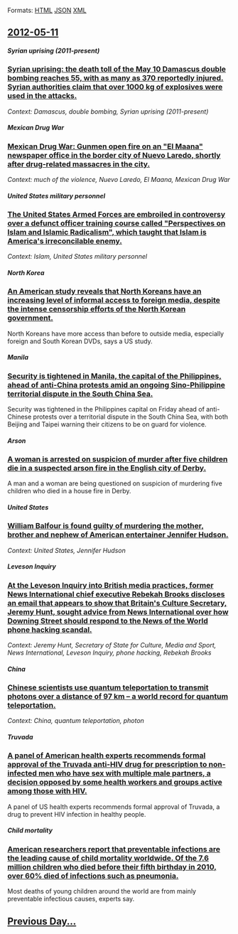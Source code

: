 
Formats: [HTML](2012/05/11/index.html)  [JSON](2012/05/11/index.json)  [XML](2012/05/11/index.xml)  

## [2012-05-11](/news/2012/05/11/index.md)

##### Syrian uprising (2011-present)
### [Syrian uprising: the death toll of the May 10 Damascus double bombing reaches 55, with as many as 370 reportedly injured. Syrian authorities claim that over 1000 kg of explosives were used in the attacks. ](/news/2012/05/11/syrian-uprising-the-death-toll-of-the-may-10-damascus-double-bombing-reaches-55-with-as-many-as-370-reportedly-injured-syrian-authorities.md)
_Context: Damascus, double bombing, Syrian uprising (2011-present)_

##### Mexican Drug War
### [Mexican Drug War: Gunmen open fire on an "El Maana" newspaper office in the border city of Nuevo Laredo, shortly after drug-related massacres in the city. ](/news/2012/05/11/mexican-drug-war-gunmen-open-fire-on-an-el-manana-newspaper-office-in-the-border-city-of-nuevo-laredo-shortly-after-drug-related-massacr.md)
_Context: much of the violence, Nuevo Laredo, El Maana, Mexican Drug War_

##### United States military personnel
### [The United States Armed Forces are embroiled in controversy over a defunct officer training course called "Perspectives on Islam and Islamic Radicalism", which taught that Islam is America's irreconcilable enemy. ](/news/2012/05/11/the-united-states-armed-forces-are-embroiled-in-controversy-over-a-defunct-officer-training-course-called-perspectives-on-islam-and-islamic.md)
_Context: Islam, United States military personnel_

##### North Korea
### [An American study reveals that North Koreans have an increasing level of informal access to foreign media, despite the intense censorship efforts of the North Korean government. ](/news/2012/05/11/an-american-study-reveals-that-north-koreans-have-an-increasing-level-of-informal-access-to-foreign-media-despite-the-intense-censorship-ef.md)
North Koreans have more access than before to outside media, especially foreign and South Korean DVDs, says a US study.

##### Manila
### [Security is tightened in Manila, the capital of the Philippines, ahead of anti-China protests amid an ongoing Sino-Philippine territorial dispute in the South China Sea. ](/news/2012/05/11/security-is-tightened-in-manila-the-capital-of-the-philippines-ahead-of-anti-china-protests-amid-an-ongoing-sino-philippine-territorial-di.md)
Security was tightened in the Philippines capital on Friday ahead of anti-Chinese protests over a territorial dispute in the South China Sea, with both Beijing and Taipei warning their citizens to be on guard for violence.

##### Arson
### [A woman is arrested on suspicion of murder after five children die in a suspected arson fire in the English city of Derby. ](/news/2012/05/11/a-woman-is-arrested-on-suspicion-of-murder-after-five-children-die-in-a-suspected-arson-fire-in-the-english-city-of-derby.md)
A man and a woman are being questioned on suspicion of murdering five children who died in a house fire in Derby.

##### United States
### [William Balfour is found guilty of murdering the mother, brother and nephew of American entertainer Jennifer Hudson. ](/news/2012/05/11/william-balfour-is-found-guilty-of-murdering-the-mother-brother-and-nephew-of-american-entertainer-jennifer-hudson.md)
_Context: United States, Jennifer Hudson_

##### Leveson Inquiry
### [At the Leveson Inquiry into British media practices, former News International chief executive Rebekah Brooks discloses an email that appears to show that Britain's Culture Secretary, Jeremy Hunt, sought advice from News International over how Downing Street should respond to the News of the World phone hacking scandal. ](/news/2012/05/11/at-the-leveson-inquiry-into-british-media-practices-former-news-international-chief-executive-rebekah-brooks-discloses-an-email-that-appear.md)
_Context: Jeremy Hunt, Secretary of State for Culture, Media and Sport, News International, Leveson Inquiry, phone hacking, Rebekah Brooks_

##### China
### [Chinese scientists use quantum teleportation to transmit photons over a distance of 97 km &ndash; a world record for quantum teleportation. ](/news/2012/05/11/chinese-scientists-use-quantum-teleportation-to-transmit-photons-over-a-distance-of-97-km-ndash-a-world-record-for-quantum-teleportation.md)
_Context: China, quantum teleportation, photon_

##### Truvada
### [A panel of American health experts recommends formal approval of the Truvada anti-HIV drug for prescription to non-infected men who have sex with multiple male partners, a decision opposed by some health workers and groups active among those with HIV. ](/news/2012/05/11/a-panel-of-american-health-experts-recommends-formal-approval-of-the-truvada-anti-hiv-drug-for-prescription-to-non-infected-men-who-have-sex.md)
A panel of US health experts recommends formal approval of Truvada, a drug to prevent HIV infection in healthy people.

##### Child mortality
### [American researchers report that preventable infections are the leading cause of child mortality worldwide. Of the 7.6 million children who died before their fifth birthday in 2010, over 60% died of infections such as pneumonia. ](/news/2012/05/11/american-researchers-report-that-preventable-infections-are-the-leading-cause-of-child-mortality-worldwide-of-the-7-6-million-children-who.md)
Most deaths of young children around the world are from mainly preventable infectious causes, experts say.

## [Previous Day...](/news/2012/05/10/index.md)

